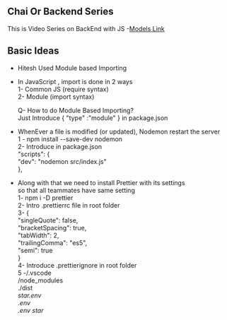 ## Chai Or Backend Series

This is Video Series on BackEnd with JS
-[Models Link](https://app.eraser.io/workspace/YtPqZ1VogxGy1jzIDkzj)

## Basic Ideas
- Hitesh Used Module based Importing
- In JavaScript , import is done in 2 ways<br>
  1- Common JS (require syntax) <Br>
  2- Module (import syntax)

  Q- How to do Module Based Importing?<br>
     Just Introduce { "type" :"module" }  in package.json

- WhenEver a file is modified (or updated), Nodemon restart the server <br>
   1 - npm install --save-dev nodemon<br>
   2-  Introduce in package.json <br> "scripts": { <br>
          "dev": "nodemon src/index.js"<br>
        },<br>

- Along with that we need to install Prettier with its settings <br>
  so that all teammates have same setting<br>
  1- npm i -D prettier<br>
  2- Intro .prettierrc file in root folder<br>
  3- {                           <br>
    "singleQuote": false, <br>
    "bracketSpacing": true,<br>
    "tabWidth": 2,<br>
    "trailingComma": "es5",<br>
    "semi": true<br>
}<br>
4- Introduce .prettierignore in root folder<br>
5 -/.vscode<br>
/node_modules<br>
./dist<br>
*star.env<br>
.env<br>
.env star*<br>
  